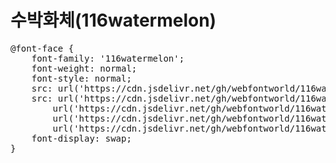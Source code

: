 # 수박화체(116watermelon)

<pre>
@font-face {
    font-family: '116watermelon';
    font-weight: normal;
    font-style: normal;
    src: url('https://cdn.jsdelivr.net/gh/webfontworld/116watermelon/116watermelon.eot');
    src: url('https://cdn.jsdelivr.net/gh/webfontworld/116watermelon/116watermelon.eot?#iefix') format('embedded-opentype'),
        url('https://cdn.jsdelivr.net/gh/webfontworld/116watermelon/116watermelon.woff2') format('woff2'),
        url('https://cdn.jsdelivr.net/gh/webfontworld/116watermelon/116watermelon.woff') format('woff'),
        url('https://cdn.jsdelivr.net/gh/webfontworld/116watermelon/116watermelon.ttf') format("truetype");
    font-display: swap;
}
</pre>
